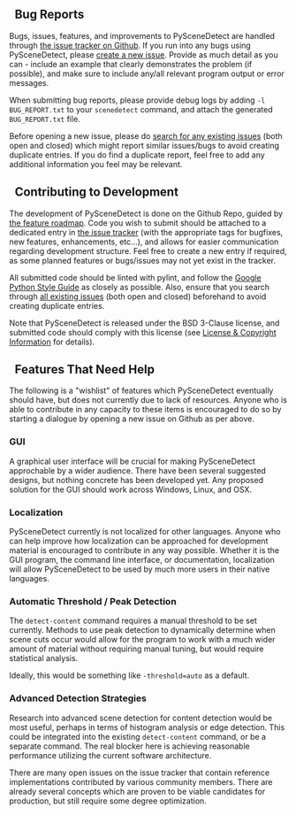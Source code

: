 
## <span class="fa fa-bug"></span>&nbsp; Bug Reports

Bugs, issues, features, and improvements to PySceneDetect are handled through [the issue tracker on Github](https://github.com/Breakthrough/PySceneDetect/issues).  If you run into any bugs using PySceneDetect, please [create a new issue](https://github.com/Breakthrough/PySceneDetect/issues/new).  Provide as much detail as you can - include an example that clearly demonstrates the problem (if possible), and make sure to include any/all relevant program output or error messages.

When submitting bug reports, please provide debug logs by adding `-l BUG_REPORT.txt` to your `scenedetect` command, and attach the generated `BUG_REPORT.txt` file.

Before opening a new issue, please do [search for any existing issues](https://github.com/Breakthrough/PySceneDetect/issues?q=) (both open and closed) which might report similar issues/bugs to avoid creating duplicate entries.  If you do find a duplicate report, feel free to add any additional information you feel may be relevant.

## <span class="fa fa-cogs"></span>&nbsp; Contributing to Development

The development of PySceneDetect is done on the Github Repo, guided by [the feature roadmap](features.md).  Code you wish to submit should be attached to a dedicated entry in [the issue tracker](https://github.com/Breakthrough/PySceneDetect/issues?q=) (with the appropriate tags for bugfixes, new features, enhancements, etc...), and allows for easier communication regarding development structure.  Feel free to create a new entry if required, as some planned features or bugs/issues may not yet exist in the tracker.

All submitted code should be linted with pylint, and follow the [Google Python Style Guide](https://google.github.io/styleguide/pyguide.html) as closely as possible.  Also, ensure that you search through [all existing issues](https://github.com/Breakthrough/PySceneDetect/issues?q=) (both open and closed) beforehand to avoid creating duplicate entries.

Note that PySceneDetect is released under the BSD 3-Clause license, and submitted code should comply with this license (see [License & Copyright Information](copyright.md) for details).

## <span class="fa fa-cogs"></span>&nbsp; Features That Need Help

The following is a "wishlist" of features which PySceneDetect eventually should have, but does not currently due to lack of resources.  Anyone who is able to contribute in any capacity to these items is encouraged to do so by starting a dialogue by opening a new issue on Github as per above.

### GUI

A graphical user interface will be crucial for making PySceneDetect approchable by a wider audience.  There have been several suggested designs, but nothing concrete has been developed yet.  Any proposed solution for the GUI should work across Windows, Linux, and OSX.

### Localization

PySceneDetect currently is not localized for other languages.  Anyone who can help improve how localization can be approached for development material is encouraged to contribute in any way possible.  Whether it is the GUI program, the command line interface, or documentation, localization will allow PySceneDetect to be used by much more users in their native languages.

### Automatic Threshold / Peak Detection

The `detect-content` command requires a manual threshold to be set currently.  Methods to use peak detection to dynamically determine when scene cuts occur would allow for the program to work with a much wider amount of material without requiring manual tuning, but would require statistical analysis.

Ideally, this would be something like `-threshold=auto` as a default.

### Advanced Detection Strategies

Research into advanced scene detection for content detection would be most useful, perhaps in terms of histogram analysis or edge detection.  This could be integrated into the existing `detect-content` command, or be a separate command.  The real blocker here is achieving reasonable performance utilizing the current software architecture.

There are many open issues on the issue tracker that contain reference implementations contributed by various community members.  There are already several concepts which are proven to be viable candidates for production, but still require some degree optimization.
